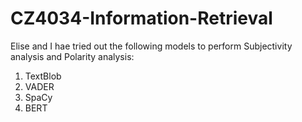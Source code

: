 # CZ4034-Information-Retrieval

Elise and I hae tried out the following models to perform Subjectivity analysis and Polarity analysis:
1. TextBlob
2. VADER
3. SpaCy
4. BERT
